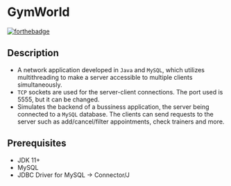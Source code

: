 # GymWorld

[![forthebadge](https://forthebadge.com/images/badges/made-with-java.svg)](https://forthebadge.com)

## Description

* A network application developed in ```Java``` and ```MySQL```, which utilizes multithreading to make a server accessible to multiple clients simultaneously. 
* ```TCP``` sockets are used for the server-client connections. The port used is 5555, but it can be changed.
* Simulates the backend of a bussiness application, the server being connected to a ```MySQL``` database. The clients can send requests to the server such as add/cancel/filter appointments, check trainers and more.

## Prerequisites

* JDK 11+
* MySQL
* JDBC Driver for MySQL -> Connector/J
